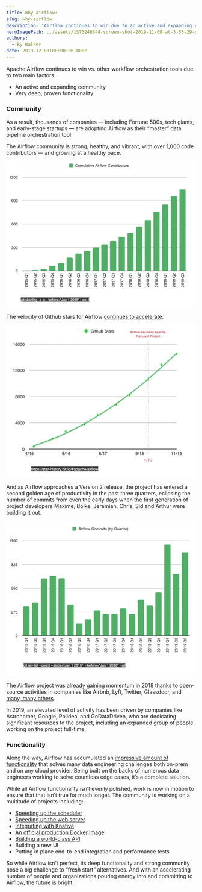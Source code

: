 ```yaml
---
title: Why Airflow?
slug: why-airflow
description: 'Airflow continues to win due to an active and expanding community, and very deep, proven functionality.'
heroImagePath: ../assets/1573246544-screen-shot-2019-11-08-at-3-55-29-pm.png
authors:
  - Ry Walker
date: 2019-12-03T00:00:00.000Z
---
```


Apache Airflow continues to win vs. other workflow orchestration tools due to two main factors:

- An active and expanding community
- Very deep, proven functionality

### Community

As a result, thousands of companies — including Fortune 500s, tech giants, and early-stage startups — are adopting Airflow as their “master” data pipeline orchestration tool. 

The Airflow community is strong, healthy, and vibrant, with over 1,000 code contributors — and growing at a healthy pace.


![1573238242-screen-shot-2019-11-08-at-1-35-26-pm.png](../assets/1573238242-screen-shot-2019-11-08-at-1-35-26-pm.png)

The velocity of Github stars for Airflow [continues to accelerate](https://star-history.t9t.io/#apache/airflow).

![1575383573-screen-shot-2019-12-03-at-9-32-20-am.png](../assets/1575383573-screen-shot-2019-12-03-at-9-32-20-am.png)

And as Airflow approaches a Version 2 release, the project has entered a second golden age of productivity in the past three quarters, eclipsing the number of commits from even the early days when the first generation of project developers Maxime, Bolke, Jeremiah, Chris, Sid and Arthur were building it out.

![1573238254-screen-shot-2019-11-08-at-1-36-30-pm.png](../assets/1573238254-screen-shot-2019-11-08-at-1-36-30-pm.png)

The Airflow project was already gaining momentum in 2018 thanks to open-source activities in companies like Airbnb, Lyft, Twitter, Glassdoor, and [many, many others](https://github.com/apache/airflow#who-uses-apache-airflow). 

In 2019, an elevated level of activity has been driven by companies like Astronomer, Google, Polidea, and GoDataDriven, who are dedicating significant resources to the project, including an expanded group of people working on the project full-time.

### Functionality

Along the way, Airflow has accumulated an [impressive amount of functionality](https://airflow.apache.org/concepts.html) that solves many data engineering challenges both on-prem and on any cloud provider. Being built on the backs of numerous data engineers working to solve countless edge cases, it’s a complete solution. 

While all Airflow functionality isn’t evenly polished, work is now in motion to ensure that that isn’t true for much longer. The community is working on a multitude of projects including:

* [Speeding up the scheduler](https://cwiki.apache.org/confluence/pages/viewpage.action?pageId=103092651)
* [Speeding up the web server](https://cwiki.apache.org/confluence/display/AIRFLOW/AIP-24+DAG+Persistence+in+DB+using+JSON+for+Airflow+Webserver+and+%28optional%29+Scheduler)
* [Integrating with Knative](https://github.com/astronomer/airflow/pull/72)
* [An official production Docker image](https://cwiki.apache.org/confluence/display/AIRFLOW/AIP-26+Production-ready+Airflow+Docker+Image+and+helm+chart)
* [Building a world-class API](https://cwiki.apache.org/confluence/display/AIRFLOW/AIP-13%3A+OpenAPI+3+based+API+definition)
* Building a new UI
* Putting in place end-to-end integration and performance tests

So while Airflow isn’t perfect, its deep functionality and strong community pose a big challenge to “fresh start” alternatives. And with an accelerating number of people and organizations pouring energy into and committing to Airflow, the future is bright.